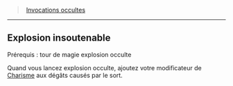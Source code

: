 ﻿---
!GenericItem
Name: Explosion insoutenable
Id: warlock_occultsummons_hd.md#explosion-insoutenable
ParentLink: warlock_occultsummons_hd.md#invocations-occultes
ParentName: Invocations occultes
NameLevel: 2
Attributes:
  Name: Explosion insoutenable
  Markdown: >+
    ## <!--Name-->Explosion insoutenable<!--/Name-->


    Prérequis : tour de magie explosion occulte


    Quand vous lancez explosion occulte, ajoutez votre modificateur de [Charisme](hd_abilities_charisma.md) aux dégâts causés par le sort.

AttributesDictionary: >+
  Name: Explosion insoutenable

  Markdown: >+

    ## <!--Name-->Explosion insoutenable<!--/Name-->





    Prérequis : tour de magie explosion occulte





    Quand vous lancez explosion occulte, ajoutez votre modificateur de [Charisme](hd_abilities_charisma.md) aux dégâts causés par le sort.



---
> [Invocations occultes](hd_warlock_occultsummons.md)

---

## Explosion insoutenable

Prérequis : tour de magie explosion occulte

Quand vous lancez explosion occulte, ajoutez votre modificateur de [Charisme](hd_abilities_charisma.md) aux dégâts causés par le sort.

